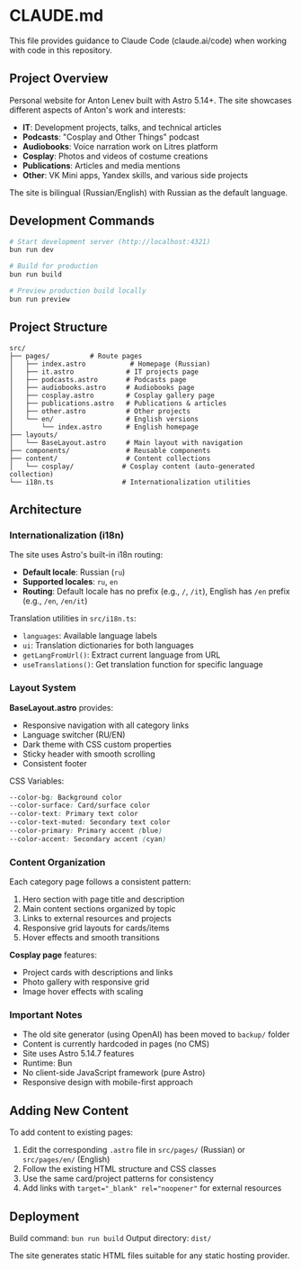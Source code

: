 # CLAUDE.md

This file provides guidance to Claude Code (claude.ai/code) when working with code in this repository.

## Project Overview

Personal website for Anton Lenev built with Astro 5.14+. The site showcases different aspects of Anton's work and interests:
- **IT**: Development projects, talks, and technical articles
- **Podcasts**: "Cosplay and Other Things" podcast
- **Audiobooks**: Voice narration work on Litres platform
- **Cosplay**: Photos and videos of costume creations
- **Publications**: Articles and media mentions
- **Other**: VK Mini apps, Yandex skills, and various side projects

The site is bilingual (Russian/English) with Russian as the default language.

## Development Commands

```bash
# Start development server (http://localhost:4321)
bun run dev

# Build for production
bun run build

# Preview production build locally
bun run preview
```

## Project Structure

```
src/
├── pages/          # Route pages
│   ├── index.astro           # Homepage (Russian)
│   ├── it.astro             # IT projects page
│   ├── podcasts.astro       # Podcasts page
│   ├── audiobooks.astro     # Audiobooks page
│   ├── cosplay.astro        # Cosplay gallery page
│   ├── publications.astro   # Publications & articles
│   ├── other.astro          # Other projects
│   └── en/                  # English versions
│       └── index.astro      # English homepage
├── layouts/
│   └── BaseLayout.astro     # Main layout with navigation
├── components/              # Reusable components
├── content/                 # Content collections
│   └── cosplay/            # Cosplay content (auto-generated collection)
└── i18n.ts                 # Internationalization utilities
```

## Architecture

### Internationalization (i18n)

The site uses Astro's built-in i18n routing:
- **Default locale**: Russian (`ru`)
- **Supported locales**: `ru`, `en`
- **Routing**: Default locale has no prefix (e.g., `/`, `/it`), English has `/en` prefix (e.g., `/en`, `/en/it`)

Translation utilities in `src/i18n.ts`:
- `languages`: Available language labels
- `ui`: Translation dictionaries for both languages
- `getLangFromUrl()`: Extract current language from URL
- `useTranslations()`: Get translation function for specific language

### Layout System

**BaseLayout.astro** provides:
- Responsive navigation with all category links
- Language switcher (RU/EN)
- Dark theme with CSS custom properties
- Sticky header with smooth scrolling
- Consistent footer

CSS Variables:
```css
--color-bg: Background color
--color-surface: Card/surface color
--color-text: Primary text color
--color-text-muted: Secondary text color
--color-primary: Primary accent (blue)
--color-accent: Secondary accent (cyan)
```

### Content Organization

Each category page follows a consistent pattern:
1. Hero section with page title and description
2. Main content sections organized by topic
3. Links to external resources and projects
4. Responsive grid layouts for cards/items
5. Hover effects and smooth transitions

**Cosplay page** features:
- Project cards with descriptions and links
- Photo gallery with responsive grid
- Image hover effects with scaling

### Important Notes

- The old site generator (using OpenAI) has been moved to `backup/` folder
- Content is currently hardcoded in pages (no CMS)
- Site uses Astro 5.14.7 features
- Runtime: Bun
- No client-side JavaScript framework (pure Astro)
- Responsive design with mobile-first approach

## Adding New Content

To add content to existing pages:
1. Edit the corresponding `.astro` file in `src/pages/` (Russian) or `src/pages/en/` (English)
2. Follow the existing HTML structure and CSS classes
3. Use the same card/project patterns for consistency
4. Add links with `target="_blank" rel="noopener"` for external resources

## Deployment

Build command: `bun run build`
Output directory: `dist/`

The site generates static HTML files suitable for any static hosting provider.
